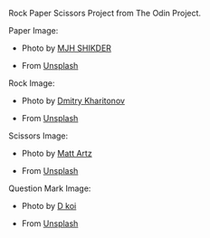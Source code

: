 Rock Paper Scissors Project from The Odin Project.

Paper Image:

- Photo by [MJH SHIKDER](https://unsplash.com/@mjh_shikder?utm_content=creditCopyText&utm_medium=referral&utm_source=unsplash)

- From [Unsplash](https://unsplash.com/photos/two-white-sheets-of-paper-on-a-gray-background-qNMsA7ucvqo?utm_content=creditCopyText&utm_medium=referral&utm_source=unsplash)


Rock Image:

- Photo by [Dmitry Kharitonov](https://unsplash.com/@leydenfrost?utm_content=creditCopyText&utm_medium=referral&utm_source=unsplash)

- From [Unsplash](https://unsplash.com/photos/a-rock-is-shown-against-a-black-background-C_3_jLy_yP4?utm_content=creditCopyText&utm_medium=referral&utm_source=unsplash)


Scissors Image:

- Photo by [Matt Artz](https://unsplash.com/@mattartz?utm_content=creditCopyText&utm_medium=referral&utm_source=unsplash)

- From [Unsplash](https://unsplash.com/photos/gray-steel-scissors-SmocKx2oDZc?utm_content=creditCopyText&utm_medium=referral&utm_source=unsplash)


Question Mark Image:

- Photo by [D koi](https://unsplash.com/@dkoi?utm_content=creditCopyText&utm_medium=referral&utm_source=unsplash)

- From [Unsplash](https://unsplash.com/photos/a-silver-ring-with-a-black-background-jKZdHpGFpjc?utm_content=creditCopyText&utm_medium=referral&utm_source=unsplash)


